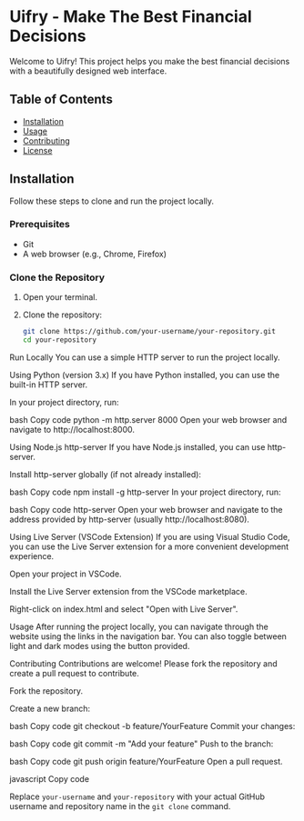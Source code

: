 # Uifry - Make The Best Financial Decisions

Welcome to Uifry! This project helps you make the best financial decisions with a beautifully designed web interface.

## Table of Contents
- [Installation](#installation)
- [Usage](#usage)
- [Contributing](#contributing)
- [License](#license)

## Installation

Follow these steps to clone and run the project locally.

### Prerequisites

- Git
- A web browser (e.g., Chrome, Firefox)

### Clone the Repository

1. Open your terminal.

2. Clone the repository:

   ```bash
   git clone https://github.com/your-username/your-repository.git
   cd your-repository
Run Locally
You can use a simple HTTP server to run the project locally.

Using Python (version 3.x)
If you have Python installed, you can use the built-in HTTP server.

In your project directory, run:

bash
Copy code
python -m http.server 8000
Open your web browser and navigate to http://localhost:8000.

Using Node.js http-server
If you have Node.js installed, you can use http-server.

Install http-server globally (if not already installed):

bash
Copy code
npm install -g http-server
In your project directory, run:

bash
Copy code
http-server
Open your web browser and navigate to the address provided by http-server (usually http://localhost:8080).

Using Live Server (VSCode Extension)
If you are using Visual Studio Code, you can use the Live Server extension for a more convenient development experience.

Open your project in VSCode.

Install the Live Server extension from the VSCode marketplace.

Right-click on index.html and select "Open with Live Server".

Usage
After running the project locally, you can navigate through the website using the links in the navigation bar. You can also toggle between light and dark modes using the button provided.

Contributing
Contributions are welcome! Please fork the repository and create a pull request to contribute.

Fork the repository.

Create a new branch:

bash
Copy code
git checkout -b feature/YourFeature
Commit your changes:

bash
Copy code
git commit -m "Add your feature"
Push to the branch:

bash
Copy code
git push origin feature/YourFeature
Open a pull request.


javascript
Copy code

Replace `your-username` and `your-repository` with your actual GitHub username and repository name in the `git clone` command.









